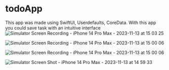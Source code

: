 # todoApp

This app was made using SwiftUI, Userdefaults, CoreData.
With this app you could save task with an intuitive interface
![Simulator Screen Recording - iPhone 14 Pro Max - 2023-11-13 at 15 03 25](https://github.com/adriancysvillegast/todoApp/assets/81894293/8a8a6613-9651-4ed8-b8ad-283f52b99bb9)

![Simulator Screen Recording - iPhone 14 Pro Max - 2023-11-13 at 15 00 06](https://github.com/adriancysvillegast/todoApp/assets/81894293/54199b0c-da91-488c-8434-d4b73be89180)

![Simulator Screen Recording - iPhone 14 Pro Max - 2023-11-13 at 15 00 06](https://github.com/adriancysvillegast/todoApp/assets/81894293/87309ebb-b504-41fb-b0e1-3c71d3fbbcbd)



![Simulator Screen Shot - iPhone 14 Pro Max - 2023-11-13 at 14 59 33](https://github.com/adriancysvillegast/todoApp/assets/81894293/6ab118e0-5884-4f93-b580-ee46544c93fb)


